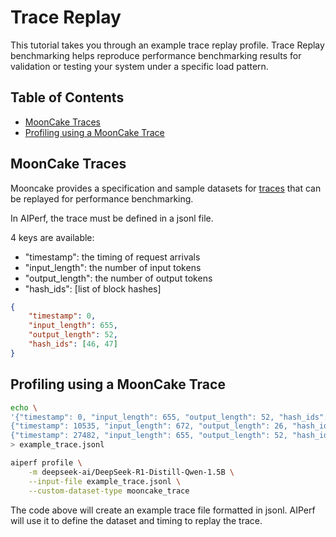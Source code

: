 <!--
SPDX-FileCopyrightText: Copyright (c) 2024-2025 NVIDIA CORPORATION & AFFILIATES. All rights reserved.
SPDX-License-Identifier: Apache-2.0
-->

# Trace Replay

This tutorial takes you through an example trace replay profile. Trace Replay benchmarking helps reproduce performance benchmarking results for validation or testing your system under a specific load pattern.

## Table of Contents

- [MoonCake Traces](#mooncake-traces)
- [Profiling using a MoonCake Trace](#profiling-using-a-mooncake-trace)

## MoonCake Traces

Mooncake provides a specification and sample datasets for [traces](https://github.com/kvcache-ai/Mooncake?tab=readme-ov-file#-open-source-trace) that can be replayed for performance benchmarking.

In AIPerf, the trace must be defined in a jsonl file.

4 keys are available:
- "timestamp": the timing of request arrivals
- "input_length": the number of input tokens
- "output_length": the number of output tokens
- "hash_ids": [list of block hashes]



```json
{
    "timestamp": 0,
    "input_length": 655,
    "output_length": 52,
    "hash_ids": [46, 47]
}
```



## Profiling using a MoonCake Trace


```bash
echo \
'{"timestamp": 0, "input_length": 655, "output_length": 52, "hash_ids": [46, 47]}
{"timestamp": 10535, "input_length": 672, "output_length": 26, "hash_ids": [46, 47]}
{"timestamp": 27482, "input_length": 655, "output_length": 52, "hash_ids": [46, 47]}' \
> example_trace.jsonl

aiperf profile \
    -m deepseek-ai/DeepSeek-R1-Distill-Qwen-1.5B \
	--input-file example_trace.jsonl \
	--custom-dataset-type mooncake_trace
```

The code above will create an example trace file formatted in jsonl. AIPerf will use it to define the dataset and timing to replay the trace.